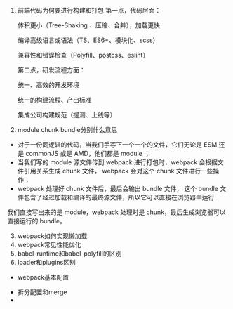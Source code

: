 1. 前端代码为何要进行构建和打包
    第一点，代码层面：

    体积更小（Tree-Shaking 、压缩、合并），加载更快

    编译高级语言或语法（TS、ES6+、模块化、scss）

    兼容性和错误检查（Polyfill、postcss、eslint）

    第二点，研发流程方面：

    统一、高效的开发环境

    统一的构建流程、产出标准

    集成公司构建规范（提测、上线等）
    
2. module chunk bundle分别什么意思
- 对于一份同逻辑的代码，当我们手写下一个一个的文件，它们无论是 ESM 还是 commonJS 或是 AMD，他们都是 module ；
- 当我们写的 module 源文件传到 webpack 进行打包时，webpack 会根据文件引用关系生成 chunk 文件，
webpack 会对这个 chunk 文件进行一些操作；
- webpack 处理好 chunk 文件后，最后会输出 bundle 文件，
这个 bundle 文件包含了经过加载和编译的最终源文件，所以它可以直接在浏览器中运行

我们直接写出来的是 module，webpack 处理时是 chunk，最后生成浏览器可以直接运行的 bundle。

3. webpack如何实现懒加载
4. webpack常见性能优化
5. babel-runtime和babel-polyfill的区别
6. loader和plugins区别



* webpack基本配置
- 拆分配置和merge
- 